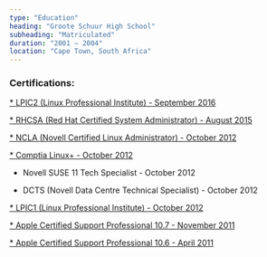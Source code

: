 ```yaml
---
type: "Education"
heading: "Groote Schuur High School"
subheading: "Matriculated"
duration: "2001 – 2004"
location: "Cape Town, South Africa"
---
```


### Certifications:

<a href="http://cs.lpi.org/caf/Xamman/certification/verify/LPI000262295/8myke3ssxh" target="_blank">* LPIC2 (Linux Professional Institute) - September 2016</a>

<a href="/certification/RHCSA.pdf" target="_blank">* RHCSA (Red Hat Certified System Administrator) - August 2015</a>

<a href="/certification/NCLA.pdf" target="_blank">* NCLA (Novell Certified Linux Administrator) - October 2012</a>

<a href="/certification/CompTIA_Linux+_Powered_by_LPI.pdf" target="_blank">* Comptia Linux+ - October 2012</a>

* Novell SUSE 11 Tech Specialist - October 2012

* DCTS (Novell Data Centre Technical Specialist) - October 2012

<a href="http://cs.lpi.org/caf/Xamman/certification/verify/LPI000262295/8myke3ssxh" target="_blank">* LPIC1 (Linux Professional Institute) - October 2012</a>

<a href="/certification/Apple_Certified_Support_Professional_10_7.pdf" target="_blank">* Apple Certified Support Professional 10.7 - November 2011</a>

<a href="/certification/Apple_Certified_Support_Professional_10_6.pdf" target="_blank">* Apple Certified Support Professional 10.6 - April 2011</a>
